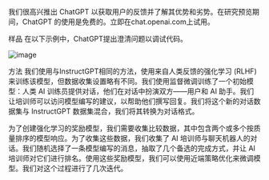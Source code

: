 我们很高兴推出 ChatGPT 以获取用户的反馈并了解其优势和劣势。在研究预览期间，ChatGPT 的使用是免费的。立即在chat.openai.com上试用。

样品
在以下示例中，ChatGPT提出澄清问题以调试代码。

![image](https://user-images.githubusercontent.com/13504729/216573342-5567d37c-eab5-4c37-92bc-5e4f62e83db0.png)

方法
我们使用与InstructGPT相同的方法，使用来自人类反馈的强化学习 (RLHF) 来训练该模型，但数据收集设置略有不同。我们使用监督微调训练了一个初始模型：人类 AI 训练员提供对话，他们在对话中扮演双方——用户和 AI 助手。我们让培训师可以访问模型编写的建议，以帮助他们撰写回复。我们将这个新的对话数据集与 InstructGPT 数据集混合，我们将其转换为对话格式。

为了创建强化学习的奖励模型，我们需要收集比较数据，其中包含两个或多个按质量排序的模型响应。为了收集这些数据，我们收集了 AI 培训师与聊天机器人的对话。我们随机选择了一条模型编写的消息，抽取了几个备选的完成方式，并让 AI 培训师对它们进行排名。使用这些奖励模型，我们可以使用近端策略优化来微调模型。我们对这个过程进行了几次迭代。
